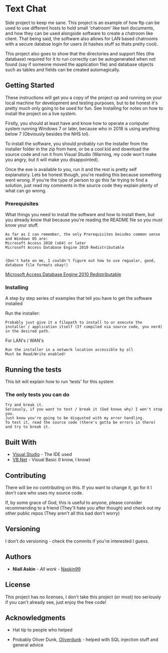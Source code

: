 # Text Chat

Side project to keep me sane. This project is an example of how ftp can be used to use different hosts to hold small 'chatroom' like text documents, and how they can be used alongside software to create a chatroom like client. That being said, the software also allows for LAN based chatrooms with a secure databse login for users (it hashes stuff so thats pretty cool). 

This project also goes to show that the directories and support files (the database) required for it to run correctly can be autogenerated when not found (say if someone moved the application file) and database objects such as tables and fields can be created automagically.

## Getting Started

These instructions will get you a copy of the project up and running on your local machine for development and testing purposes, but to be honest it's pretty much only going to be used for fun. See Installing for notes on how to install the project on a live system.

Firstly, you should at least have and know how to operate a computer system running Windows 7 or later, because who in 2018 is using anything below 7 (Obviously besides the NHS lol).

To install the software, you should probably run the installer from the installer folder in the zip from here, or be a cool kid and download the source code and run it from Visual Studio (Warning, my code won't make you angry, but it will make you disappointed). 

Once the exe is available to you, run it and the rest is pretty self explanatory. Lets be honest though, you're reading this because something went wrong. If you're the type of person to go this far trying to find a solution, just read my comments in the source code they explain plenty of what can go wrong. 

### Prerequisites

What things you need to install the software and how to install them, but you already know that because you're reading the README file so you must know your stuff.

```
As far as I can remember, the only Prerequisites beisdes common sense and Windows OS are:
Microsoft Access 2010 (x64) or later
Microsoft Access Database Engine 2010 Redistributable


(Don't hate on me, I couldn't figure out how to use regualar, good, database file formats okay!)
```
[Microsoft Access Database Engine 2010 Redistributable](https://www.microsoft.com/en-gb/download/details.aspx?id=13255)


### Installing

A step by step series of examples that tell you have to get the software installed

Run the installer:

```
Probably just give it a filepath to install to or execute the installer / application itself (If compiled via source code, you nerd) in the desired path.
```

For LAN's / WAN's

```
Run the installer in a network location accessible by all
Must be Read/Write enabled!
```

## Running the tests

This bit will explain how to run 'tests' for this system

### The only tests you can do 

```
Try and break it.
Seriously, if you want to test / break it (God knows why) I won't stop you.
Just know you're going to be disgusted with my error handling.
To test it, read the source code (there's gotta be errors in there) and try to break it.
```

## Built With

* [Visual Studio](https://www.visualstudio.com/) - The IDE used
* [VB.Net](https://docs.microsoft.com/en-us/dotnet/visual-basic/) - Visual Basic (I know, I know)

## Contributing

There will be no contributing on this. If you want to change it, go for it I don't care who uses my source code.

If, by some grace of God, this is useful to anyone, please consider recommending to a friend (They'll hate you after though) and check out my other public repos (They aren't all this bad don't worry)

## Versioning

I don't do versioning - check the commits if you're interested I guess.

## Authors

* **Niall Askin** - *All work* - [Naskin99](https://github.com/Naskin99)


## License

This project has no licenses, I don't take this project (or most) too seriously if you can't already see, just enjoy the free code!

## Acknowledgments

* Hat tip to people who helped

* Probably Oliver Dunk, [Oliverdunk](https://github.com/oliverdunk) - helped with SQL injection stuff and general advice
